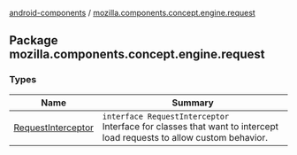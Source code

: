 [android-components](../index.md) / [mozilla.components.concept.engine.request](./index.md)

## Package mozilla.components.concept.engine.request

### Types

| Name | Summary |
|---|---|
| [RequestInterceptor](-request-interceptor/index.md) | `interface RequestInterceptor`<br>Interface for classes that want to intercept load requests to allow custom behavior. |
